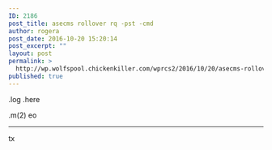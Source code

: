 ```yaml
---
ID: 2186
post_title: asecms rollover rq -pst -cmd
author: rogera
post_date: 2016-10-20 15:20:14
post_excerpt: ""
layout: post
permalink: >
  http://wp.wolfspool.chickenkiller.com/wprcs2/2016/10/20/asecms-rollover-rq-pst-cmd/
published: true
---
```

.log .here

.m(2) eo

<hr />

tx
